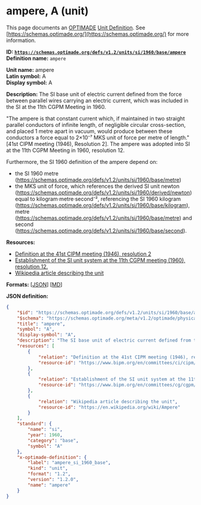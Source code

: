 # ampere, A (unit)

This page documents an [OPTIMADE](https://www.optimade.org/) [Unit Definition](https://schemas.optimade.org/#definitions). See [https://schemas.optimade.org/](https://schemas.optimade.org/) for more information.

**ID: [`https://schemas.optimade.org/defs/v1.2/units/si/1960/base/ampere`](https://schemas.optimade.org/defs/v1.2/units/si/1960/base/ampere.md)**  
**Definition name:** `ampere`

**Unit name:** ampere  
**Latin symbol:** A  
**Display symbol:** A  
  
**Description:** The SI base unit of electric current defined from the force between parallel wires carrying an electric current, which was included in the SI at the 11th CGPM Meeting in 1960.

"The ampere is that constant current which, if maintained in two straight parallel conductors of infinite length, of negligible circular cross-section, and placed 1 metre apart in vacuum, would produce between these conductors a force equal to 2×10⁻⁷ MKS unit of force per metre of length." [41st CIPM meeting (1946), Resolution 2].
The ampere was adopted into SI at the 11th CGPM Meeting in 1960, resolution 12.

Furthermore, the SI 1960 definition of the ampere depend on:

- the SI 1960 metre (https://schemas.optimade.org/defs/v1.2/units/si/1960/base/metre)
- the MKS unit of force, which references the derived SI unit newton (https://schemas.optimade.org/defs/v1.2/units/si/1960/derived/newton) equal to kilogram·metre·second⁻², referencing the SI 1960 kilogram (https://schemas.optimade.org/defs/v1.2/units/si/1960/base/kilogram), metre (https://schemas.optimade.org/defs/v1.2/units/si/1960/base/metre) and second (https://schemas.optimade.org/defs/v1.2/units/si/1960/base/second).

**Resources:**

- [Definition at the 41st CIPM meeting (1946), resolution 2](https://www.bipm.org/en/committees/ci/cipm/41-1946/resolution-2)
- [Establishment of the SI unit system at the 11th CGPM meeting (1960), resolution 12.](https://www.bipm.org/en/committees/cg/cgpm/11-1960/resolution-12)
- [Wikipedia article describing the unit](https://en.wikipedia.org/wiki/Ampere)


**Formats:** [[JSON](ampere.json)] [[MD](ampere.md)]

**JSON definition:**

``` json
{
    "$id": "https://schemas.optimade.org/defs/v1.2/units/si/1960/base/ampere",
    "$schema": "https://schemas.optimade.org/meta/v1.2/optimade/physical_unit_definition.json",
    "title": "ampere",
    "symbol": "A",
    "display-symbol": "A",
    "description": "The SI base unit of electric current defined from the force between parallel wires carrying an electric current, which was included in the SI at the 11th CGPM Meeting in 1960.\n\n\"The ampere is that constant current which, if maintained in two straight parallel conductors of infinite length, of negligible circular cross-section, and placed 1 metre apart in vacuum, would produce between these conductors a force equal to 2\u00d710\u207b\u2077 MKS unit of force per metre of length.\" [41st CIPM meeting (1946), Resolution 2].\nThe ampere was adopted into SI at the 11th CGPM Meeting in 1960, resolution 12.\n\nFurthermore, the SI 1960 definition of the ampere depend on:\n\n- the SI 1960 metre (https://schemas.optimade.org/defs/v1.2/units/si/1960/base/metre)\n- the MKS unit of force, which references the derived SI unit newton (https://schemas.optimade.org/defs/v1.2/units/si/1960/derived/newton) equal to kilogram\u00b7metre\u00b7second\u207b\u00b2, referencing the SI 1960 kilogram (https://schemas.optimade.org/defs/v1.2/units/si/1960/base/kilogram), metre (https://schemas.optimade.org/defs/v1.2/units/si/1960/base/metre) and second (https://schemas.optimade.org/defs/v1.2/units/si/1960/base/second).",
    "resources": [
        {
            "relation": "Definition at the 41st CIPM meeting (1946), resolution 2",
            "resource-id": "https://www.bipm.org/en/committees/ci/cipm/41-1946/resolution-2"
        },
        {
            "relation": "Establishment of the SI unit system at the 11th CGPM meeting (1960), resolution 12.",
            "resource-id": "https://www.bipm.org/en/committees/cg/cgpm/11-1960/resolution-12"
        },
        {
            "relation": "Wikipedia article describing the unit",
            "resource-id": "https://en.wikipedia.org/wiki/Ampere"
        }
    ],
    "standard": {
        "name": "si",
        "year": 1960,
        "category": "base",
        "symbol": "A"
    },
    "x-optimade-definition": {
        "label": "ampere_si_1960_base",
        "kind": "unit",
        "format": "1.2",
        "version": "1.2.0",
        "name": "ampere"
    }
}
```
